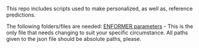 This repo includes scripts used to make personalized, as well as, reference predictions. 

The following folders/files are needed:
[ENFORMER parameters](./metadata/enformer_parameters.json) - This is the only file that needs changing to suit your specific circumstance. All paths given to the json file should be absolute paths, please.
